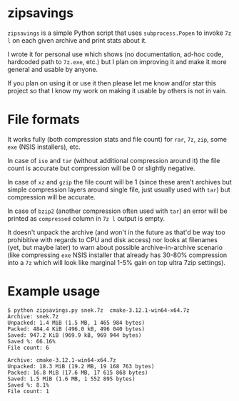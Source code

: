 # zipsavings
`zipsavings` is a simple Python script that uses `subprocess.Popen`
to invoke `7z l` on each given archive and print stats about it.

I wrote it for personal use which shows (no documentation, ad-hoc code, hardcoded
path to `7z.exe`, etc.) but I plan on improving it and make it more general and usable by anyone.

If you plan on using it or use it then please let me know and/or star this project so
that I know my work on making it usable by others is not in vain.


# File formats

It works fully (both compression stats and file count) for `rar`, `7z`, `zip`, some `exe` (NSIS installers), etc.

In case of `iso` and `tar` (without additional compression around it) the file count is accurate but compression will be 0 or slightly negative.

In case of `xz` and `gzip` the file count will be 1 (since these aren't archives but simple compression layers around single file, just usually used with `tar`) but compression will be accurate.

In case of `bzip2` (another compression often used with `tar`) an error will be printed as `compressed` column in `7z l` output is empty.

It doesn't unpack the archive (and won't in the future as that'd be way too prohibitive with regards to CPU and disk access) nor looks at filenames (yet, but maybe later) to warn about possible archive-in-archive scenario (like compressing `exe` NSIS installer that already has 30-80% compression into a `7z` which will look like marginal 1-5% gain on top ultra 7zip settings).


# Example usage

```
$ python zipsavings.py snek.7z  cmake-3.12.1-win64-x64.7z
Archive: snek.7z
Unpacked: 1.4 MiB (1.5 MB, 1 465 984 bytes)
Packed: 484.4 KiB (496.0 kB, 496 040 bytes)
Saved: 947.2 KiB (969.9 kB, 969 944 bytes)
Saved %: 66.16%
File count: 6

Archive: cmake-3.12.1-win64-x64.7z
Unpacked: 18.3 MiB (19.2 MB, 19 168 763 bytes)
Packed: 16.8 MiB (17.6 MB, 17 615 868 bytes)
Saved: 1.5 MiB (1.6 MB, 1 552 895 bytes)
Saved %: 8.1%
File count: 1
```
